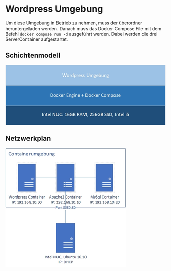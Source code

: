 # Wordpress Umgebung

Um diese Umgebung in Betrieb zu nehmen, muss der überordner heruntergeladen werden. Danach muss das Docker Compose File mit dem Befehl `docker compose run -d` ausgeführt werden. Dabei werden die drei ServerContainer aufgestartet.

## Schichtenmodell
<img align="center" width="" height="" src="./img/../../img/../../img/schichten.jpg" alt="Schichtenmodell">

## Netzwerkplan
<img align="center" width="" height="" src="./img/../../img/../../img/netzplan_lb03_1.jpg" alt="Netzwerk Umgebung">
